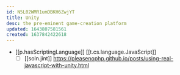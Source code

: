 ```yaml
---
id: N5L02WMR1umDBKH6ZwjYT
title: Unity
desc: the pre-eminent game-creation platform
updated: 1643807581561
created: 1637842422618
---
```


- [[p.hasScriptingLanguage]] [[t.cs.language.JavaScript]]
  - [ ] [[soln.jint]] https://pleasenophp.github.io/posts/using-real-javascript-with-unity.html
